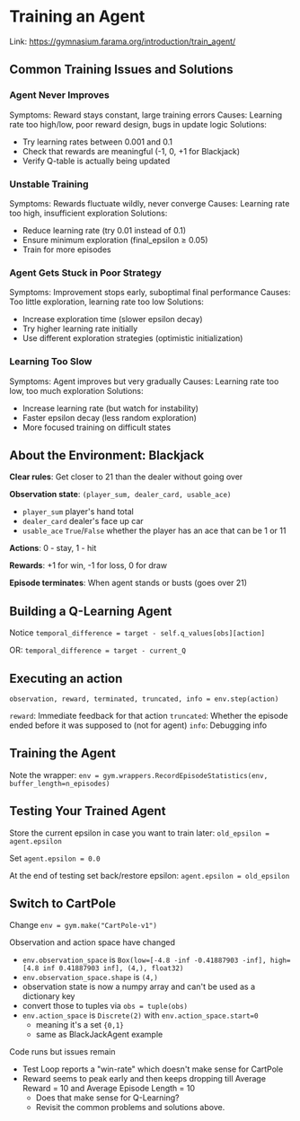 # Training an Agent

Link: https://gymnasium.farama.org/introduction/train_agent/


## Common Training Issues and Solutions

### Agent Never Improves

Symptoms: Reward stays constant, large training errors Causes: Learning rate too high/low, poor reward design, bugs in update logic Solutions:

 - Try learning rates between 0.001 and 0.1
 - Check that rewards are meaningful (-1, 0, +1 for Blackjack)
 - Verify Q-table is actually being updated

### Unstable Training

Symptoms: Rewards fluctuate wildly, never converge Causes: Learning rate too high, insufficient exploration Solutions:

 - Reduce learning rate (try 0.01 instead of 0.1)
 - Ensure minimum exploration (final_epsilon ≥ 0.05)
 - Train for more episodes

### Agent Gets Stuck in Poor Strategy

Symptoms: Improvement stops early, suboptimal final performance Causes: Too little exploration, learning rate too low Solutions:

 - Increase exploration time (slower epsilon decay)
 - Try higher learning rate initially
 - Use different exploration strategies (optimistic initialization)

### Learning Too Slow

Symptoms: Agent improves but very gradually Causes: Learning rate too low, too much exploration Solutions:

 - Increase learning rate (but watch for instability)
 - Faster epsilon decay (less random exploration)
 - More focused training on difficult states


## About the Environment: Blackjack

**Clear rules**: Get closer to 21 than the dealer without going over

**Observation state**: `(player_sum, dealer_card, usable_ace)`
 - `player_sum` player's hand total
 - `dealer_card` dealer's face up car
 - `usable_ace` `True`/`False` whether the player has an ace that can be 1 or 11

**Actions**: 0 - stay, 1 - hit

**Rewards**: +1 for win, -1 for loss, 0 for draw

**Episode terminates**: When agent stands or busts (goes over 21)


## Building a Q-Learning Agent

Notice `temporal_difference = target - self.q_values[obs][action]`

OR: `temporal_difference = target - current_Q`

## Executing an action

```
observation, reward, terminated, truncated, info = env.step(action)
```

`reward`: Immediate feedback for that action
`truncated`: Whether the episode ended before it was supposed to (not for agent)
`info`: Debugging info


## Training the Agent

Note the wrapper: `env = gym.wrappers.RecordEpisodeStatistics(env, buffer_length=n_episodes)`

## Testing Your Trained Agent

Store the current epsilon in case you want to train later: `old_epsilon = agent.epsilon`

Set `agent.epsilon = 0.0`

At the end of testing set back/restore epsilon: `agent.epsilon = old_epsilon`

## Switch to CartPole

Change `env = gym.make("CartPole-v1")`

Observation and action space have changed
 - `env.observation_space` is `Box(low=[-4.8 -inf -0.41887903 -inf], high=[4.8 inf 0.41887903 inf], (4,), float32)`
 - `env.observation_space.shape` is `(4,)`
 - observation state is now a numpy array and can't be used as a dictionary key
 - convert those to tuples via `obs = tuple(obs)`
 - `env.action_space` is `Discrete(2)` with `env.action_space.start=0`
     - meaning it's a set `{0,1}`
     - same as BlackJackAgent example

Code runs but issues remain

 - Test Loop reports a "win-rate" which doesn't make sense for CartPole
 - Reward seems to peak early and then keeps dropping till Average Reward = 10 and Average Episode Length = 10 
    - Does that make sense for Q-Learning?
    - Revisit the common problems and solutions above.